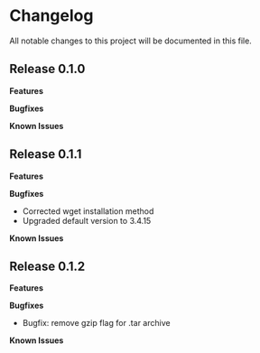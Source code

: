 # Changelog

All notable changes to this project will be documented in this file.

## Release 0.1.0

**Features**

**Bugfixes**

**Known Issues**

## Release 0.1.1

**Features**

**Bugfixes**

* Corrected wget installation method
* Upgraded default version to 3.4.15

**Known Issues**

## Release 0.1.2

**Features**

**Bugfixes**

* Bugfix: remove gzip flag for .tar archive

**Known Issues**